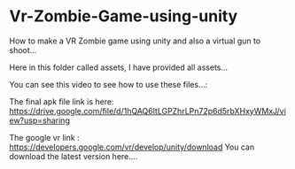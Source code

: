 # Vr-Zombie-Game-using-unity
How to make a VR Zombie game using unity and also a virtual gun to shoot...

Here in this folder called assets, I have provided all assets...

You can see this video to see how to use these files...:

The final apk file link is here: https://drive.google.com/file/d/1hQAQ6ltLGPZhrLPn72p6d5rbXHxyWMxJ/view?usp=sharing

The google vr link : https://developers.google.com/vr/develop/unity/download
You can download the latest version here....
